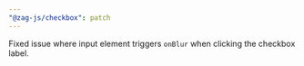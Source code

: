 ```yaml
---
"@zag-js/checkbox": patch
---
```


Fixed issue where input element triggers `onBlur` when clicking the checkbox label.
